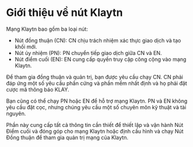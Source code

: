 # Giới thiệu về nút Klaytn

Mạng Klaytn bao gồm ba loại nút:

- Nút đồng thuận (CN): CN chịu trách nhiệm xác thực giao dịch và tạo khối mới.
- Nút ủy nhiệm (PN): PN chuyển tiếp giao dịch giữa CN và EN.
- Nút điểm cuối (EN): EN cung cấp quyền truy cập công cộng vào mạng Klaytn.

Để tham gia đồng thuận và quản trị, bạn được yêu cầu chạy CN. CN phải đáp ứng một số yêu cầu phần cứng và phần mềm nhất định và họ phải đặt cược mã thông báo KLAY.

Bạn cũng có thể chạy PN hoặc EN để hỗ trợ mạng Klaytn. PN và EN không yêu cầu đặt cọc, nhưng chúng yêu cầu một số chuyên môn kỹ thuật và tài nguyên.

Phần này cung cấp tất cả thông tin cần thiết để thiết lập và vận hành Nút Điểm cuối và đóng góp cho mạng Klaytn hoặc định cấu hình và chạy Nút Đồng thuận để tham gia quản trị mạng của Klaytn.
